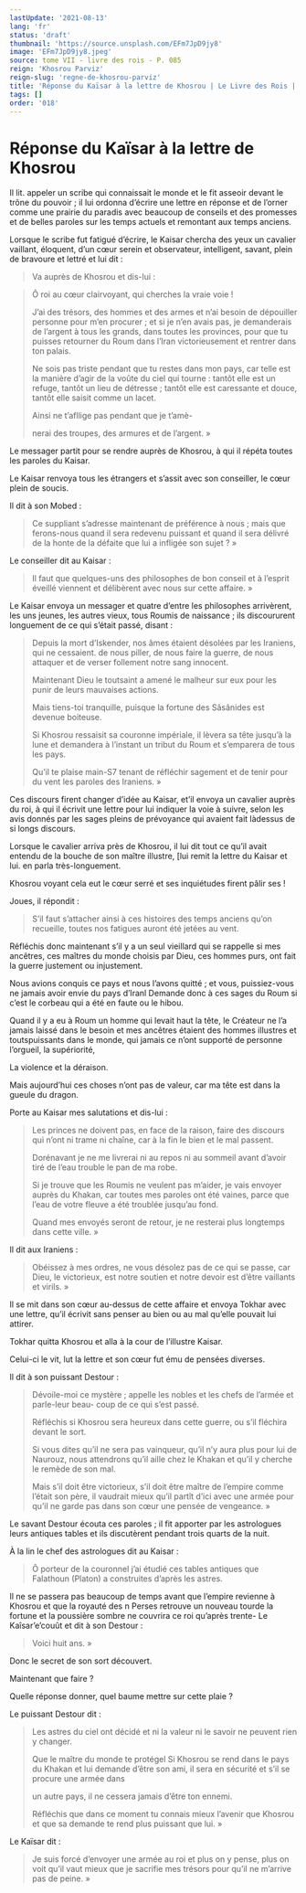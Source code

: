 ```yaml
---
lastUpdate: '2021-08-13'
lang: 'fr'
status: 'draft'
thumbnail: 'https://source.unsplash.com/EFm7JpD9jy8'
image: 'EFm7JpD9jy8.jpeg'
source: tome VII - livre des rois - P. 085
reign: 'Khosrou Parviz'
reign-slug: 'regne-de-khosrou-parviz'
title: 'Réponse du Kaïsar à la lettre de Khosrou | Le Livre des Rois | Shâhnâmeh'
tags: []
order: '018'
---
```


<!-- LTeX: language=fr -->

# Réponse du Kaïsar à la lettre de Khosrou

Il lit. appeler un scribe qui connaissait le monde et le fit asseoir devant le trône du pouvoir ; il lui ordonna d’écrire une lettre en réponse et de l’orner comme une prairie du paradis avec beaucoup de conseils et des promesses et de belles paroles sur les temps actuels et remontant aux temps anciens.

Lorsque le scribe fut fatigué d’écrire, le Kaisar chercha des yeux un cavalier vaillant, éloquent, d’un cœur serein et observateur, intelligent, savant, plein de bravoure et lettré et lui dit :

> Va auprès de Khosrou et dis-lui :

> Ô roi au cœur clairvoyant, qui cherches la vraie voie !
>
> J’ai des trésors, des hommes et des armes et n’ai besoin de dépouiller personne pour m’en procurer ; et si je n’en avais pas, je demanderais de l’argent à tous les grands, dans toutes les provinces, pour que tu puisses retourner du Roum dans l’Iran victorieusement et rentrer dans ton palais.
>
> Ne sois pas triste pendant que tu restes dans mon pays, car telle est la manière d’agir de la voûte du ciel qui tourne : tantôt elle est un refuge, tantôt un lieu de détresse ; tantôt elle est caressante et douce, tantôt elle saisit comme un lacet.
>
> Ainsi ne t’afllige pas pendant que je t’amè-
>
> nerai des troupes, des armures et de l’argent. »

Le messager partit pour se rendre auprès de Khosrou, à qui il répéta toutes les paroles du Kaisar.

Le Kaisar renvoya tous les étrangers et s’assit avec son conseiller, le cœur plein de soucis.

Il dit à son Mobed :

> Ce suppliant s’adresse maintenant de préférence à nous ; mais que ferons-nous quand il sera redevenu puissant et quand il sera délivré de la honte de la défaite que lui a infligée son sujet ? »

Le conseiller dit au Kaisar :

> Il faut que quelques-uns des philosophes de bon conseil et à l’esprit éveillé viennent et délibèrent avec nous sur cette affaire. »

Le Kaisar envoya un messager et quatre d’entre les philosophes arrivèrent, les uns jeunes, les autres vieux, tous Roumis de naissance ; ils discoururent longuement de ce qui s’était passé, disant :

> Depuis la mort d’Iskender, nos âmes étaient désolées par les Iraniens, qui ne cessaient. de nous piller, de nous faire la guerre, de nous attaquer et de verser follement notre sang innocent.
>
> Maintenant Dieu le toutsaint a amené le malheur sur eux pour les punir de leurs mauvaises actions.
>
> Mais tiens-toi tranquille, puisque la fortune des Sâsânides est devenue boiteuse.
>
> Si Khosrou ressaisit sa couronne impériale, il lèvera sa tête jusqu’à la lune et demandera à l’instant un tribut du Roum et s’emparera de tous les pays.
>
> Qu’il te plaise main-S7 tenant de réfléchir sagement et de tenir pour du vent les paroles des Iraniens. »

Ces discours firent changer d’idée au Kaisar, et’il envoya un cavalier auprès du roi, à qui il écrivit une lettre pour lui indiquer la voie à suivre, selon les avis donnés par les sages pleins de prévoyance qui avaient fait làdessus de si longs discours.

Lorsque le cavalier arriva près de Khosrou, il lui dit tout ce qu’il avait entendu de la bouche de son maître illustre, [lui remit la lettre du Kaisar et lui. en parla très-longuement.

Khosrou voyant cela eut le cœur serré et ses inquiétudes firent pâlir ses !

Joues, il répondit :

> S’il faut s’attacher ainsi à ces histoires des temps anciens qu’on recueille, toutes nos fatigues auront été jetées au vent.

Réfléchis donc maintenant s’il y a un seul vieillard qui se rappelle si mes ancêtres, ces maîtres du monde choisis par Dieu, ces hommes purs, ont fait la guerre justement ou injustement.

Nous avions conquis ce pays et nous l’avons quitté ; et vous, puissiez-vous ne jamais avoir envie du pays d’Iranl Demande donc à ces sages du Roum si c’est le corbeau qui a été en faute ou le hibou.

Quand il y a eu à Roum un homme qui levait haut la tête, le Créateur ne l’a jamais laissé dans le besoin et mes ancêtres étaient des hommes illustres et toutspuissants dans le monde, qui jamais ce n’ont supporté de personne l’orgueil, la supériorité,

La violence et la déraison.

Mais aujourd’hui ces choses n’ont pas de valeur, car ma tête est dans la gueule du dragon.

Porte au Kaisar mes salutations et dis-lui :

> Les princes ne doivent pas, en face de la raison, faire des discours qui n’ont ni trame ni chaîne, car à la fin le bien et le mal passent.
>
> Dorénavant je ne me livrerai ni au repos ni au sommeil avant d’avoir tiré de l’eau trouble le pan de ma robe.
>
> Si je trouve que les Roumis ne veulent pas m’aider, je vais envoyer auprès du Khakan, car toutes mes paroles ont été vaines, parce que l’eau de votre fleuve a été troublée jusqu’au fond.
>
> Quand mes envoyés seront de retour, je ne resterai plus longtemps dans cette ville. »

Il dit aux Iraniens :

> Obéissez à mes ordres, ne vous désolez pas de ce qui se passe, car Dieu, le victorieux, est notre soutien et notre devoir est d’être vaillants et virils. »

Il se mit dans son cœur au-dessus de cette affaire et envoya Tokhar avec une lettre, qu’il écrivit sans penser au bien ou au mal qu’elle pouvait lui attirer.

Tokhar quitta Khosrou et alla à la cour de l’illustre Kaisar.

Celui-ci le vit, lut la lettre et son cœur fut ému de pensées diverses.

Il dit à son puissant Destour :

> Dévoile-moi ce mystère ; appelle les nobles et les chefs de l’armée et parle-leur beau-
coup de ce qui s’est passé.
>
> Réfléchis si Khosrou sera heureux dans cette guerre, ou s’il fléchira devant le sort.
>
> Si vous dites qu’il ne sera pas vainqueur, qu’il n’y aura plus pour lui de Naurouz, nous attendrons qu’il aille chez le Khakan et qu’il y cherche le remède de son mal.
>
> Mais s’il doit être victorieux, s’il doit être maître de l’empire comme l’était son père, il vaudrait mieux qu’il partît d’ici avec une armée pour qu’il ne garde pas dans son cœur une pensée de vengeance. »

Le savant Destour écouta ces paroles ; il fit apporter par les astrologues leurs antiques tables et ils discutèrent pendant trois quarts de la nuit.

À la lin le chef des astrologues dit au Kaisar :

> Ô porteur de la couronnel j’ai étudié ces tables antiques que Falathoun (Platon) a construites d’après les astres.

Il ne se passera pas beaucoup de temps avant que l’empire revienne à Khosrou et que la royauté des n Perses retrouve un nouveau tourde la fortune et la poussière sombre ne couvrira ce roi qu’après trente-
Le Kaîsar’e’couût et dit à son Destour :

> Voici huit ans. »

Donc le secret de son sort découvert.

Maintenant que faire ?

Quelle réponse donner, quel baume mettre sur cette plaie ?

Le puissant Destour dit :

> Les astres du ciel ont décidé et ni la valeur ni le savoir ne peuvent rien y changer.
>
> Que le maître du monde te protégel Si Khosrou se rend dans le pays du Khakan et lui demande d’être son ami, il sera en sécurité et s’il se procure une armée dans
>
> un autre pays, il ne cessera jamais d’être ton ennemi.
>
> Réfléchis que dans ce moment tu connais mieux l’avenir que Khosrou et que sa demande te rend plus puissant que lui. »

Le Kaïsar dit :

> Je suis forcé d’envoyer une armée au roi et plus on y pense, plus on voit qu’il vaut mieux que je sacrifie mes trésors pour qu’il ne m’arrive pas de peine. »
